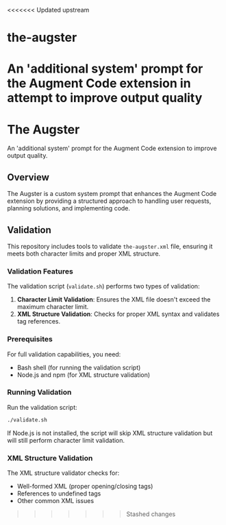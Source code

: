 <<<<<<< Updated upstream
# the-augster

An 'additional system' prompt for the Augment Code extension in attempt to improve output quality
=======
# The Augster

An 'additional system' prompt for the Augment Code extension to improve output quality.

## Overview

The Augster is a custom system prompt that enhances the Augment Code extension by providing a structured approach to handling user requests, planning solutions, and implementing code.

## Validation

This repository includes tools to validate `the-augster.xml` file, ensuring it meets both character limits and proper XML structure.

### Validation Features

The validation script (`validate.sh`) performs two types of validation:

1. **Character Limit Validation**: Ensures the XML file doesn't exceed the maximum character limit.
2. **XML Structure Validation**: Checks for proper XML syntax and validates tag references.

### Prerequisites

For full validation capabilities, you need:

- Bash shell (for running the validation script)
- Node.js and npm (for XML structure validation)

### Running Validation

Run the validation script:

```bash
./validate.sh
```

If Node.js is not installed, the script will skip XML structure validation but will still perform character limit validation.

### XML Structure Validation

The XML structure validator checks for:

- Well-formed XML (proper opening/closing tags)
- References to undefined tags
- Other common XML issues
>>>>>>> Stashed changes

